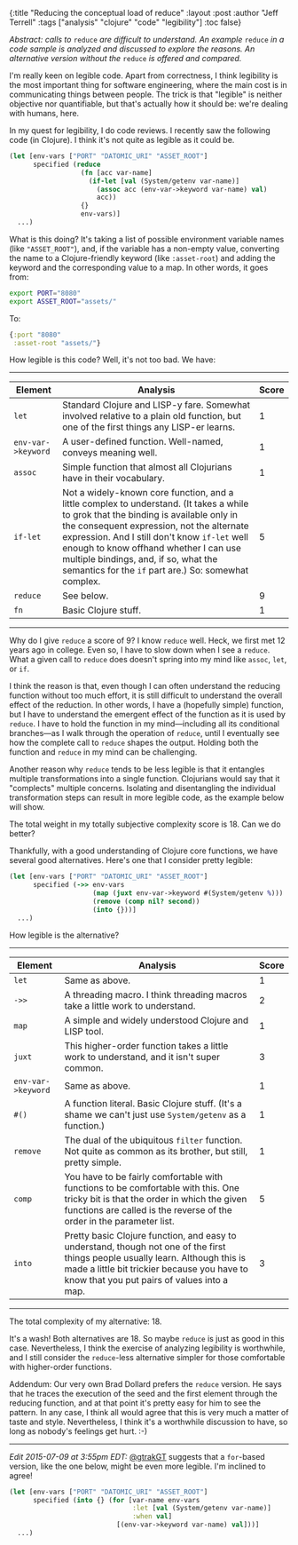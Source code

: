 {:title "Reducing the conceptual load of reduce"
 :layout :post
 :author "Jeff Terrell"
 :tags ["analysis" "clojure" "code" "legibility"]
 :toc false}

<em>Abstract: calls to </em>`reduce`<em> are difficult to understand. An example </em>`reduce`<em> in a code sample is analyzed and discussed to explore the reasons. An alternative version without the </em>`reduce`<em> is offered and compared.</em>

<!--more-->

I'm really keen on legible code. Apart from correctness, I think legibility is the most important thing for software engineering, where the main cost is in communicating things between people. The trick is that "legible" is neither objective nor quantifiable, but that's actually how it should be: we're dealing with humans, here.

In my quest for legibility, I do code reviews. I recently saw the following code (in Clojure). I think it's not quite as legible as it could be.

```clojure
(let [env-vars ["PORT" "DATOMIC_URI" "ASSET_ROOT"]
      specified (reduce
                  (fn [acc var-name]
                    (if-let [val (System/getenv var-name)]
                      (assoc acc (env-var->keyword var-name) val)
                      acc))
                  {}
                  env-vars)]
  ...)
```

What is this doing? It's taking a list of possible environment variable names (like `"ASSET_ROOT"`), and, if the variable has a non-empty value, converting the name to a Clojure-friendly keyword (like `:asset-root`) and adding the keyword and the corresponding value to a map. In other words, it goes from:

```bash
export PORT="8080"
export ASSET_ROOT="assets/"
```

To:

```clojure
{:port "8080"
 :asset-root "assets/"}
```

How legible is this code? Well, it's not too bad. We have:

---

| Element | Analysis | Score |
| ------- | -------- | ----- |
| `let` | Standard Clojure and LISP-y fare. Somewhat involved relative to a plain old function, but one of the first things any LISP-er learns. | 1 |
| `env-var->keyword` | A user-defined function. Well-named, conveys meaning well. | 1 |
| `assoc` | Simple function that almost all Clojurians have in their vocabulary. | 1 |
| `if-let` | Not a widely-known core function, and a little complex to understand. (It takes a while to grok that the binding is available only in the consequent expression, not the alternate expression. And I still don't know `if-let` well enough to know offhand whether I can use multiple bindings, and, if so, what the semantics for the `if` part are.) So: somewhat complex. | 5 |
| `reduce` | See below. | 9 |
| `fn` | Basic Clojure stuff. | 1 |

---

Why do I give `reduce` a score of 9? I know `reduce` well. Heck, we first met 12 years ago in college. Even so, I have to slow down when I see a `reduce`. What a given call to `reduce` does doesn't spring into my mind like `assoc`, `let`, or `if`.

I think the reason is that, even though I can often understand the reducing function without too much effort, it is still difficult to understand the overall effect of the reduction. In other words, I have a (hopefully simple) function, but I have to understand the emergent effect of the function as it is used by `reduce`. I have to hold the function in my mind—including all its conditional branches—as I walk through the operation of `reduce`, until I eventually see how the complete call to `reduce` shapes the output. Holding both the function and `reduce` in my mind can be challenging.

Another reason why `reduce` tends to be less legible is that it entangles multiple transformations into a single function. Clojurians would say that it "complects" multiple concerns. Isolating and disentangling the individual transformation steps can result in more legible code, as the example below will show.

The total weight in my totally subjective complexity score is 18. Can we do better?

Thankfully, with a good understanding of Clojure core functions, we have several good alternatives. Here's one that I consider pretty legible:

```clojure
(let [env-vars ["PORT" "DATOMIC_URI" "ASSET_ROOT"]
      specified (->> env-vars
                     (map (juxt env-var->keyword #(System/getenv %)))
                     (remove (comp nil? second))
                     (into {}))]
  ...)
```

How legible is the alternative?

---

| Element | Analysis | Score |
| ------- | -------- | ----- |
| `let` | Same as above. | 1 |
| `->>` | A threading macro. I think threading macros take a little work to understand. | 2 |
| `map` | A simple and widely understood Clojure and LISP tool. | 1 |
| `juxt` | This higher-order function takes a little work to understand, and it isn't super common. | 3 |
| `env-var->keyword` | Same as above. | 1 |
| `#()` | A function literal. Basic Clojure stuff. (It's a shame we can't just use `System/getenv` as a function.) | 1 |
| `remove` | The dual of the ubiquitous `filter` function. Not quite as common as its brother, but still, pretty simple. | 1 |
| `comp` | You have to be fairly comfortable with functions to be comfortable with this. One tricky bit is that the order in which the given functions are called is the reverse of the order in the parameter list. | 5 |
| `into` | Pretty basic Clojure function, and easy to understand, though not one of the first things people usually learn. Although this is made a little bit trickier because you have to know that you put pairs of values into a map. | 3 |

---

The total complexity of my alternative: 18.

It's a wash! Both alternatives are 18. So maybe `reduce` is just as good in this case. Nevertheless, I think the exercise of analyzing legibility is worthwhile, and I still consider the `reduce`-less alternative simpler for those comfortable with higher-order functions.

Addendum: Our very own Brad Dollard prefers the `reduce` version. He says that he traces the execution of the seed and the first element through the reducing function, and at that point it's pretty easy for him to see the pattern. In any case, I think all would agree that this is very much a matter of taste and style. Nevertheless, I think it's a worthwhile discussion to have, so long as nobody's feelings get hurt. :-)

<hr/>

<em>Edit 2015-07-09 at 3:55pm EDT:</em> <a href="https://twitter.com/gtrakGT">@gtrakGT</a> suggests that a `for`-based version, like the one below, might be even more legible. I'm inclined to agree!

```clojure
(let [env-vars ["PORT" "DATOMIC_URI" "ASSET_ROOT"]
      specified (into {} (for [var-name env-vars
                               :let [val (System/getenv var-name)]
                               :when val]
                           [(env-var->keyword var-name) val]))]
  ...)
```
